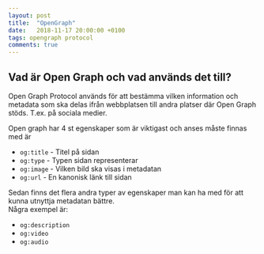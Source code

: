 ```yaml
---
layout: post
title:  "OpenGraph"
date:   2018-11-17 20:00:00 +0100
tags: opengraph protocol
comments: true
---
```

## Vad är Open Graph och vad används det till? ##

Open Graph Protocol används för att bestämma vilken information och metadata som ska delas ifrån webbplatsen till andra platser där Open Graph stöds. T.ex. på sociala medier.

Open graph har 4 st egenskaper som är viktigast och anses måste finnas med är
+ `og:title` - Titel på sidan
+ `og:type` - Typen sidan representerar
+ `og:image` - Vilken bild ska visas i metadatan
+ `og:url` - En kanonisk länk till sidan

Sedan finns det flera andra typer av egenskaper man kan ha med för att kunna utnyttja metadatan bättre.  
Några exempel är: 
+ `og:description`
+ `og:video`
+ `og:audio`

